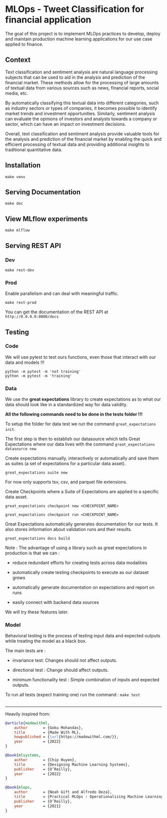 # MLOps - Tweet Classification for financial application

The goal of this project is to implement MLOps practices to develop, deploy and maintain production machine learning applications for our use case applied to finance.

## Context

Text classification and sentiment analysis are natural language processing subjects that can be used to aid in the analysis and prediction of the financial market. These methods allow for the processing of large amounts of textual data from various sources such as news, financial reports, social media, etc.

By automatically classifying this textual data into different categories, such as industry sectors or types of companies, it becomes possible to identify market trends and investment opportunities. Similarly, sentiment analysis can evaluate the opinions of investors and analysts towards a company or sector, which can have an impact on investment decisions.

Overall, text classification and sentiment analysis provide valuable tools for the analysis and prediction of the financial market by enabling the quick and efficient processing of textual data and providing additional insights to traditional quantitative data.

## Installation

```
make venv
```

## Serving Documentation 

```
make doc
```

## View MLflow experiments 

```
make mlflow
```

## Serving REST API 

### Dev

```
make rest-dev
```

### Prod 

Enable parallelism and can deal with meaningful traffic. 

```
make rest-prod
```

You can get the documentation of the REST API at ```http://0.0.0.0:8000/docs```


## Testing 

### Code

We will use pytest to test ours functions, even those that interact with our data and models !!!

```
python -m pytest -m 'not training'
python -m pytest -m 'training'
```

### Data

We use the **great expectations** library to create expectations as to what our data should look like in a standardized way for data validity.

**All the following commands need to be done in the tests folder !!!**

To setup the folder for data test we run the command ```great_expectations init```.

The first step is then to establish our datasource which tells Great Expectations where our data lives with the command ```great_expectations datasource new```

Create expectations manually, interactively or automatically and save them as suites (a set of expectations for a particular data asset).

```great_expectations suite new```

For now only supports tsv, csv, and parquet file extensions. 

Create Checkpoints where a Suite of Expectations are applied to a specific data asset.

```great_expectations checkpoint new <CHECKPOINT_NAME>```


```great_expectations checkpoint run <CHECKPOINT_NAME>```

Great Expectations automatically generates documentation for our tests. It also stores information about validation runs and their results. 

```great_expectations docs build```

Note : The advantage of using a library such as great expectations in production is that we can :

- reduce redundant efforts for creating tests across data modalities

- automatically create testing checkpoints to execute as our dataset grows

- automatically generate documentation on expectations and report on runs

- easily connect with backend data sources

We will try these features later.

### Model

Behavioral testing is the process of  testing input data and expected outputs while treating the model as a black box.

The main tests are : 

- invariance test: Changes should not affect outputs.

- directional test : Change should affect outputs.

- minimum functionality test : Simple combination of inputs and expected outputs.

To run all tests (expect training one) run the command : ```make test```
##
<hr>
<!-- Citation -->
Heavily inspired from:

```bibtex
@article{madewithml,
    author       = {Goku Mohandas},
    title        = {Made With ML},
    howpublished = {\url{https://madewithml.com/}},
    year         = {2022}
}

@book{mlsystems,
    author       = {Chip Huyen},
    title        = {Designing Machine Learning Systems},
    publisher    = {O’Reilly},
    year         = {2022}
}

@book{mlops,
    author       = {Noah Gift and Alfredo Deza},
    title        = {Practical MLOps : Operationalizing Machine Learning Models},
    publisher    = {O’Reilly},
    year         = {2021}
}
```
